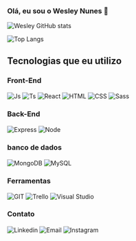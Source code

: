 
### Olá, eu sou o Wesley Nunes 🤙

![Wesley GitHub stats](https://github-readme-stats.vercel.app/api?username=Nunes1618&show_icons=true&theme=transparent)

![Top Langs](https://github-readme-stats.vercel.app/api/top-langs/?username=Nunes1618&hide_progress=true)

## Tecnologias que eu utilizo

  ### Front-End
  <div style="display: inline_block">
        <img align="center" alt="Js" src="https://img.shields.io/badge/JavaScript-F7DF1E?style=for-the-badge&logo=javascript&logoColor=black">
        <img align="center" alt="Ts" src="https://img.shields.io/badge/TypeScript-007ACC?style=for-the-badge&logo=typescript&logoColor=white">
        <img align="center" alt="React" src="https://img.shields.io/badge/React-20232A?style=for-the-badge&logo=react&logoColor=61DAFB">
        <img align="center" alt="HTML" src="https://img.shields.io/badge/HTML-239120?style=for-the-badge&logo=html5&logoColor=white">
        <img align="center" alt="CSS" src="https://img.shields.io/badge/CSS-239120?&style=for-the-badge&logo=css3&logoColor=white">
        <img align="center" alt="Sass" src="https://img.shields.io/badge/Sass-CC6699?style=for-the-badge&logo=sass&logoColor=white">

   ### Back-End
   <div>
        <img align="center" alt="Express" src="https://img.shields.io/badge/Express.js-404D59?style=for-the-badge">
        <img align="center" alt="Node" src="https://img.shields.io/badge/Node.js-43853D?style=for-the-badge&logo=node.js&logoColor=white">
   </div>
</div>

### banco de dados

<div>
        <img align="center" alt="MongoDB" src="https://img.shields.io/badge/MongoDB-4EA94B?style=for-the-badge&logo=mongodb&logoColor=white">
        <img align="center" alt="MySQL" src="https://img.shields.io/badge/MySQL-005C84?style=for-the-badge&logo=mysql&logoColor=white">
</div>

### Ferramentas
<div>
        <img align="center" alt="GIT" src="https://img.shields.io/badge/GIT-E44C30?style=for-the-badge&logo=git&logoColor=white">
        <img align="center" alt="Trello" src="https://img.shields.io/badge/Trello-0052CC?style=for-the-badge&logo=trello&logoColor=white">
        <img align="center" alt="Visual Studio" src="https://img.shields.io/badge/Visual_Studio_Code-0078D4?style=for-the-badge&logo=visual%20studio%20code&logoColor=white">
</div>

### Contato
<div>
        <img align="center" alt="Linkedin" src="https://img.shields.io/badge/LinkedIn-0077B5?style=for-the-badge&logo=linkedin&logoColor=white">
        <img align="center" alt="Email" src="https://img.shields.io/badge/Gmail-D14836?style=for-the-badge&logo=gmail&logoColor=white">
        <img align="center" alt="Instagram" src="https://img.shields.io/badge/Instagram-E4405F?style=for-the-badge&logo=instagram&logoColor=white">
</div>
